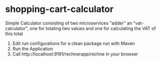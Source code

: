 # shopping-cart-calculator
Simple Calculator consisting of two microservices "adder" an "vat-calculator", one for totaling two values and one for calculating the VAT of this total

1. Edit run configurations for a clean package run with Maven
2. Run the Application
3. Call http://localhost:9191/rechnerapp/rechne in your browser
